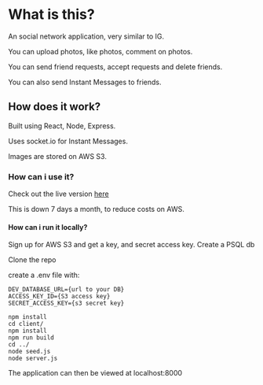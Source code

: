 # What is this?

An social network application, very similar to IG.

You can upload photos, like photos, comment on photos.

You can send friend requests, accept requests and delete friends.

You can also send Instant Messages to friends.

## How does it work?

Built using React, Node, Express.

Uses socket.io for Instant Messages.

Images are stored on AWS S3.

### How can i use it?

Check out the live version [here](http://3.24.180.28)

This is down 7 days a month, to reduce costs on AWS.

#### How can i run it locally?

Sign up for AWS S3 and get a key, and secret access key.
Create a PSQL db

Clone the repo

create a .env file with:

```
DEV_DATABASE_URL={url to your DB}
ACCESS_KEY_ID={S3 access key}
SECRET_ACCESS_KEY={s3 secret key}
```

```
npm install
cd client/
npm install
npm run build
cd ../
node seed.js
node server.js
```

The application can then be viewed at localhost:8000